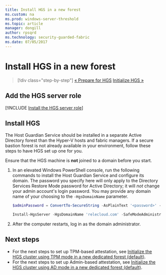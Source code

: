 ```yaml
---
title: Install HGS in a new forest 
ms.custom: na
ms.prod: windows-server-threshold
ms.topic: article
manager: dongill
author: rpsqrd
ms.technology: security-guarded-fabric
ms.date: 07/05/2017
---
```


# Install HGS in a new forest 

>[!div class="step-by-step"]
[« Prepare for HGS](guarded-fabric-prepare-for-hgs.md)
[Initialize HGS »](guarded-fabric-initialize-hgs.md)

## Add the HGS server role

[!INCLUDE [Install the HGS server role](../../../includes/guarded-fabric-install-hgs-server-role.md)] 

## Install HGS 

The Host Guardian Service should be installed in a separate Active Directory forest than the Hyper-V hosts and fabric managers.
If a secure bastion forest is not already available in your environment, follow these steps to have HGS set up one for you.

Ensure that the HGS machine is **not** joined to a domain before you start.

1.  In an elevated Windows PowerShell console, run the following commands to install the Host Guardian Service and configure its domain.
The password you specify here will only apply to the Directory Services Restore Mode password for Active Directory; it will *not* change your admin account's login password.
You may provide any domain name of your choosing to the `-HgsDomainName` parameter.

    ```powershell
    $adminPassword = ConvertTo-SecureString -AsPlainText '<password>' -Force

    Install-HgsServer -HgsDomainName 'relecloud.com' -SafeModeAdministratorPassword $adminPassword -Restart
    ```

2.  After the computer restarts, log in as the domain administrator.

## Next steps

- For the next steps to set up TPM-based attestation, see [Initialize the HGS cluster using TPM mode in a new dedicated forest (default)](guarded-fabric-initialize-hgs-tpm-mode-default.md).
- For the next steps to set up Admin-based attestation, see [Initialize the HGS cluster using AD mode in a new dedicated forest (default)](guarded-fabric-initialize-hgs-ad-mode-default.md).




